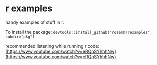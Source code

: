 # r examples
handy examples of stuff in r.

To install the package: `devtools::install_github("rosemm/rexamples", subdir="pkg")`

recommended listening while running r code: [https://www.youtube.com/watch?v=eRQnSYhhhNw](https://www.youtube.com/watch?v=eRQnSYhhhNw)
